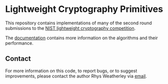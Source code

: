 
Lightweight Cryptography Primitives
===================================

This repository contains implementations of many of the second round
submissions to the [NIST lightweight cryptography competition](https://csrc.nist.gov/projects/lightweight-cryptography/round-2-candidates).

The [documentation](http://rweather.github.com/lightweight-crypto/index.html)
contains more information on the algorithms and their performance.

Contact
-------

For more information on this code, to report bugs, or to suggest
improvements, please contact the author Rhys Weatherley via
[email](mailto:rhys.weatherley@gmail.com).
